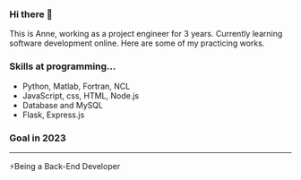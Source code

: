 ### Hi there 👋
This is Anne, working as a project engineer for 3 years. Currently learning software development online. Here are some of my practicing works.

### Skills at programming...
- Python, Matlab, Fortran, NCL
- JavaScript, css, HTML, Node.js
- Database and MySQL
- Flask, Express.js

### Goal in 2023
---
⚡Being a Back-End Developer

<!--
**cayangtuu/cayangtuu** is a ✨ _special_ ✨ repository because its `README.md` (this file) appears on your GitHub profile.

Here are some ideas to get you started:

- 🔭 I’m currently working on ...
- 🌱 I’m currently learning ...
- 👯 I’m looking to collaborate on ...
- 🤔 I’m looking for help with ...
- 💬 Ask me about ...
- 📫 How to reach me: ...
- 😄 Pronouns: ...
- ⚡ Fun fact: ...
-->
